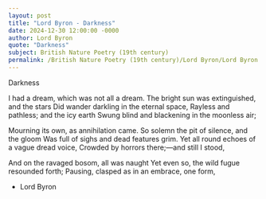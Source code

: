 ```yaml
---
layout: post
title: "Lord Byron - Darkness"
date: 2024-12-30 12:00:00 -0000
author: Lord Byron
quote: "Darkness"
subject: British Nature Poetry (19th century)
permalink: /British Nature Poetry (19th century)/Lord Byron/Lord Byron - Darkness
---
```


Darkness

I had a dream, which was not all a dream.
The bright sun was extinguished, and the stars
Did wander darkling in the eternal space,
Rayless and pathless; and the icy earth
Swung blind and blackening in the moonless air;

Mourning its own, as annihilation came.
So solemn the pit of silence, and the gloom
Was full of sighs and dead features grim.
Yet all round echoes of a vague dread voice,
Crowded by horrors there;—and still I stood, 

And on the ravaged bosom, all was naught
Yet even so, the wild fugue resounded forth;
Pausing, clasped as in an embrace, one form,

- Lord Byron
